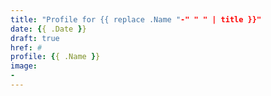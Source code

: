 ```yaml
---
title: "Profile for {{ replace .Name "-" " " | title }}"
date: {{ .Date }}
draft: true
href: #
profile: {{ .Name }}
image:
-
---
```

